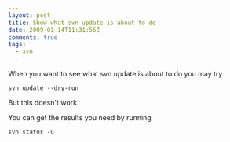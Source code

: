 ```yaml
---
layout: post
title: Show what svn update is about to do
date: 2009-01-14T11:31:56Z
comments: true
tags:
  - svn
---
```


When you want to see what svn update is about to do you may try

`svn update --dry-run`

But this doesn't work.

You can get the results you need by running

`svn status -u `
